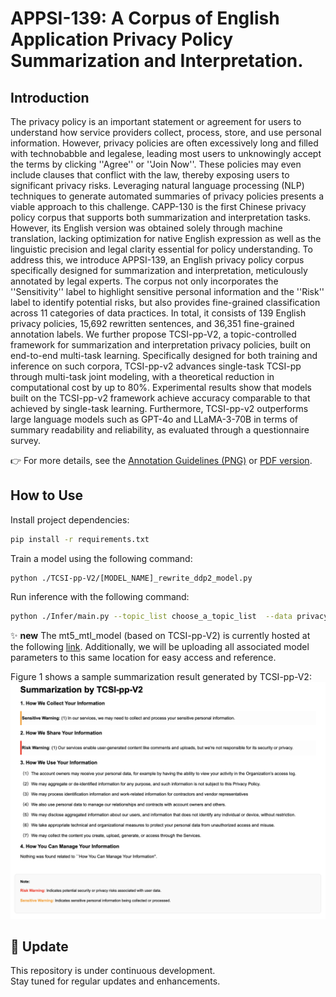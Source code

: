 # APPSI-139: A Corpus of English Application Privacy Policy Summarization and Interpretation.

## Introduction
The privacy policy is an important statement or agreement for users to understand how service providers collect, process, store, and use personal information. However, privacy policies are often excessively long and filled with technobabble and legalese, leading most users to unknowingly accept the terms by clicking ''Agree'' or ''Join Now''. These policies may even include clauses that conflict with the law, thereby exposing users to significant privacy risks. Leveraging natural language processing (NLP) techniques to generate automated summaries of privacy policies presents a viable approach to this challenge. CAPP-130 is the first Chinese privacy policy corpus that supports both summarization and interpretation tasks. However, its English version was obtained solely through machine translation, lacking optimization for native English expression as well as the linguistic precision and legal clarity essential for policy understanding. To address this, we introduce APPSI-139, an English privacy policy corpus specifically designed for summarization and interpretation, meticulously annotated by legal experts. The corpus not only incorporates the ''Sensitivity'' label to highlight sensitive personal information and the ''Risk'' label to identify potential risks, but also provides fine-grained classification across 11 categories of data practices. In total, it consists of 139 English privacy policies, 15,692 rewritten sentences, and 36,351 fine-grained annotation labels. We further propose TCSI-pp-V2, a topic-controlled framework for summarization and interpretation privacy policies, built on end-to-end multi-task learning. Specifically designed for both training and inference on such corpora, TCSI-pp-v2 advances single-task TCSI-pp through multi-task joint modeling, with a theoretical reduction in computational cost by up to 80%. Experimental results show that models built on the TCSI-pp-v2 framework achieve accuracy comparable to that achieved by single-task learning. Furthermore, TCSI-pp-v2 outperforms large language models such as GPT-4o and LLaMA-3-70B in terms of summary readability and reliability, as evaluated through a questionnaire survey.

👉 For more details, see the [Annotation Guidelines (PNG)](Documents/Annotation_Guidelines.png) or [PDF version](Documents/Annotation_Guidelines.pdf).
<!-- [Paper](Documents/Annotation_Guidelines_Chinese_Version.pdf), [Appendix](Documents/Annotation_Guidelines_Chinese_Version.pdf) and -->
## How to Use

Install project dependencies:

```bash
pip install -r requirements.txt
```
Train a model using the following command:
```
python ./TCSI-pp-V2/[MODEL_NAME]_rewrite_ddp2_model.py
```

Run inference with the following command:
```bash
python ./Infer/main.py --topic_list choose_a_topic_list  --data privacy_path
```

✨ **new** The mt5_mtl_model (based on TCSI-pp-V2) is currently hosted at the following [link](https://huggingface.co/EnlightenedAI/APPSI-139/tree/main). Additionally, we will be uploading all associated model parameters to this same location for easy access and reference.

Figure 1 shows a sample summarization result generated by TCSI-pp-V2:
![Figure 1](./Documents/Tcsi-pp-V2.png)



## 📌 Update

This repository is under continuous development.  
Stay tuned for regular updates and enhancements.








